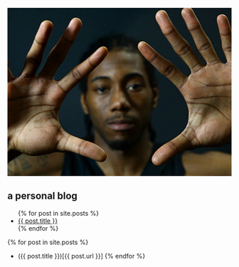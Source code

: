 ![welcome by Kawhi Leonard from San Antonio Spurs](/assets/img/Kawhi_Leonard.jpg)

## a personal blog

<ul>
{% for post in site.posts %}
<li>
<a href="{{ post.url }}">{{ post.title }}</a>
</li>
{% endfor %}
</ul>

{% for post in site.posts %}
* ({{ post.title }})[{{ post.url }}]
{% endfor %}
